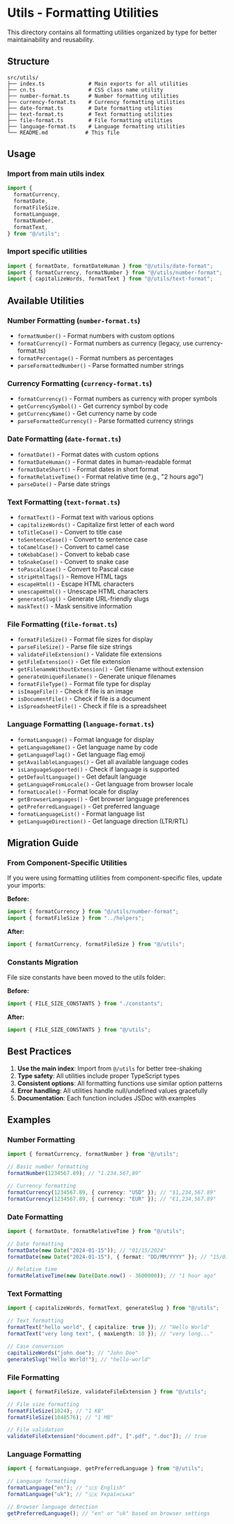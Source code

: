 # Utils - Formatting Utilities

This directory contains all formatting utilities organized by type for better maintainability and reusability.

## Structure

```
src/utils/
├── index.ts              # Main exports for all utilities
├── cn.ts                 # CSS class name utility
├── number-format.ts      # Number formatting utilities
├── currency-format.ts    # Currency formatting utilities
├── date-format.ts        # Date formatting utilities
├── text-format.ts        # Text formatting utilities
├── file-format.ts        # File formatting utilities
├── language-format.ts    # Language formatting utilities
└── README.md            # This file
```

## Usage

### Import from main utils index

```typescript
import {
  formatCurrency,
  formatDate,
  formatFileSize,
  formatLanguage,
  formatNumber,
  formatText,
} from "@/utils";
```

### Import specific utilities

```typescript
import { formatDate, formatDateHuman } from "@/utils/date-format";
import { formatCurrency, formatNumber } from "@/utils/number-format";
import { capitalizeWords, formatText } from "@/utils/text-format";
```

## Available Utilities

### Number Formatting (`number-format.ts`)

- `formatNumber()` - Format numbers with custom options
- `formatCurrency()` - Format numbers as currency (legacy, use currency-format.ts)
- `formatPercentage()` - Format numbers as percentages
- `parseFormattedNumber()` - Parse formatted number strings

### Currency Formatting (`currency-format.ts`)

- `formatCurrency()` - Format numbers as currency with proper symbols
- `getCurrencySymbol()` - Get currency symbol by code
- `getCurrencyName()` - Get currency name by code
- `parseFormattedCurrency()` - Parse formatted currency strings

### Date Formatting (`date-format.ts`)

- `formatDate()` - Format dates with custom options
- `formatDateHuman()` - Format dates in human-readable format
- `formatDateShort()` - Format dates in short format
- `formatRelativeTime()` - Format relative time (e.g., "2 hours ago")
- `parseDate()` - Parse date strings

### Text Formatting (`text-format.ts`)

- `formatText()` - Format text with various options
- `capitalizeWords()` - Capitalize first letter of each word
- `toTitleCase()` - Convert to title case
- `toSentenceCase()` - Convert to sentence case
- `toCamelCase()` - Convert to camel case
- `toKebabCase()` - Convert to kebab case
- `toSnakeCase()` - Convert to snake case
- `toPascalCase()` - Convert to Pascal case
- `stripHtmlTags()` - Remove HTML tags
- `escapeHtml()` - Escape HTML characters
- `unescapeHtml()` - Unescape HTML characters
- `generateSlug()` - Generate URL-friendly slugs
- `maskText()` - Mask sensitive information

### File Formatting (`file-format.ts`)

- `formatFileSize()` - Format file sizes for display
- `parseFileSize()` - Parse file size strings
- `validateFileExtension()` - Validate file extensions
- `getFileExtension()` - Get file extension
- `getFilenameWithoutExtension()` - Get filename without extension
- `generateUniqueFilename()` - Generate unique filenames
- `formatFileType()` - Format file type for display
- `isImageFile()` - Check if file is an image
- `isDocumentFile()` - Check if file is a document
- `isSpreadsheetFile()` - Check if file is a spreadsheet

### Language Formatting (`language-format.ts`)

- `formatLanguage()` - Format language for display
- `getLanguageName()` - Get language name by code
- `getLanguageFlag()` - Get language flag emoji
- `getAvailableLanguages()` - Get all available language codes
- `isLanguageSupported()` - Check if language is supported
- `getDefaultLanguage()` - Get default language
- `getLanguageFromLocale()` - Get language from browser locale
- `formatLocale()` - Format locale for display
- `getBrowserLanguages()` - Get browser language preferences
- `getPreferredLanguage()` - Get preferred language
- `formatLanguageList()` - Format language list
- `getLanguageDirection()` - Get language direction (LTR/RTL)

## Migration Guide

### From Component-Specific Utilities

If you were using formatting utilities from component-specific files, update your imports:

**Before:**

```typescript
import { formatCurrency } from "@/utils/number-format";
import { formatFileSize } from "../helpers";
```

**After:**

```typescript
import { formatCurrency, formatFileSize } from "@/utils";
```

### Constants Migration

File size constants have been moved to the utils folder:

**Before:**

```typescript
import { FILE_SIZE_CONSTANTS } from "./constants";
```

**After:**

```typescript
import { FILE_SIZE_CONSTANTS } from "@/utils";
```

## Best Practices

1. **Use the main index**: Import from `@/utils` for better tree-shaking
2. **Type safety**: All utilities include proper TypeScript types
3. **Consistent options**: All formatting functions use similar option patterns
4. **Error handling**: All utilities handle null/undefined values gracefully
5. **Documentation**: Each function includes JSDoc with examples

## Examples

### Number Formatting

```typescript
import { formatCurrency, formatNumber } from "@/utils";

// Basic number formatting
formatNumber(1234567.89); // "1.234.567,89"

// Currency formatting
formatCurrency(1234567.89, { currency: "USD" }); // "$1,234,567.89"
formatCurrency(1234567.89, { currency: "EUR" }); // "€1,234,567.89"
```

### Date Formatting

```typescript
import { formatDate, formatRelativeTime } from "@/utils";

// Date formatting
formatDate(new Date("2024-01-15")); // "01/15/2024"
formatDate(new Date("2024-01-15"), { format: "DD/MM/YYYY" }); // "15/01/2024"

// Relative time
formatRelativeTime(new Date(Date.now() - 3600000)); // "1 hour ago"
```

### Text Formatting

```typescript
import { capitalizeWords, formatText, generateSlug } from "@/utils";

// Text formatting
formatText("hello world", { capitalize: true }); // "Hello World"
formatText("very long text", { maxLength: 10 }); // "very long..."

// Case conversion
capitalizeWords("john doe"); // "John Doe"
generateSlug("Hello World!"); // "hello-world"
```

### File Formatting

```typescript
import { formatFileSize, validateFileExtension } from "@/utils";

// File size formatting
formatFileSize(1024); // "1 KB"
formatFileSize(1048576); // "1 MB"

// File validation
validateFileExtension("document.pdf", [".pdf", ".doc"]); // true
```

### Language Formatting

```typescript
import { formatLanguage, getPreferredLanguage } from "@/utils";

// Language formatting
formatLanguage("en"); // "🇺🇸 English"
formatLanguage("uk"); // "🇺🇦 Українська"

// Browser language detection
getPreferredLanguage(); // "en" or "uk" based on browser settings
```
